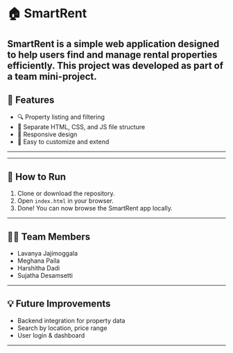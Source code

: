 # 🏠 SmartRent
SmartRent is a simple web application designed to help users find and manage rental properties efficiently. This project was developed as part of a team mini-project.
---

## 📌 Features

- 🔍 Property listing and filtering
- 🧾 Separate HTML, CSS, and JS file structure
- 📱 Responsive design
- 🎯 Easy to customize and extend

---

---

## 🚀 How to Run

1. Clone or download the repository.
2. Open `index.html` in your browser.
3. Done! You can now browse the SmartRent app locally.

---

## 👩‍💻 Team Members

- Lavanya Jajimoggala
- Meghana Paila
- Harshitha Dadi
- Sujatha Desamsetti

---

## 💡 Future Improvements

- Backend integration for property data
- Search by location, price range
- User login & dashboard

---

